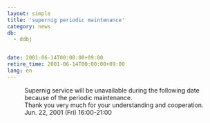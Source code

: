```yaml
---
layout: simple
title: 'supernig periodic maintenance'
category: news
db:
  - ddbj


date: 2001-06-14T00:00:00+09:00
retire_time: 2001-06-14T00:00:00+09:00
lang: en
---
```


<dd>Supernig service will be unavailable during the following date because of the periodic maintenance.<br>Thank you very much for your understanding and cooperation.<br>
<dd>Jun. 22, 2001 (Fri) 16:00-21:00</dd>
</dd>
